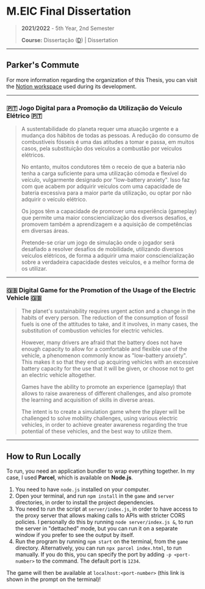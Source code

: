 # M.EIC Final Dissertation

> **2021/2022** - 5th Year, 2nd Semester
> 
> **Course:** Dissertação ([D](https://sigarra.up.pt/feup/pt/ucurr_geral.ficha_uc_view?pv_ocorrencia_id=486322)) | Dissertation

---

## **Parker's Commute**

For more information regarding the organization of this Thesis, you can visit the [Notion workspace](https://www.notion.so/space/e44cf7eb852a46df9d5695fbea5e1d98) used during its development.

---

### :portugal: Jogo Digital para a Promoção da Utilização do Veículo Elétrico :portugal:

> A sustentabilidade do planeta requer uma atuação urgente e a mudança dos hábitos de todas as pessoas. A redução do consumo de combustíveis fósseis é uma das atitudes a tomar e passa, em muitos casos, pela substituição dos veículos a combustão por veículos elétricos.
> 
> No entanto, muitos condutores têm o receio de que a bateria não tenha a carga suficiente para uma utilização cómoda e flexível do veículo, vulgarmente designado por "low-battery anxiety". Isso faz com que acabem por adquirir veículos com uma capacidade de bateria excessiva para a maior parte da utilização, ou optar por não adquirir o veículo elétrico.
> 
> Os jogos têm a capacidade de promover uma experiência (gameplay) que permite uma maior consciencialização dos diversos desafios, e promovem também a aprendizagem e a aquisição de competências em diversas áreas.
> 
> Pretende-se criar um jogo de simulação onde o jogador será desafiado a resolver desafios de mobilidade, utilizando diversos veículos elétricos, de forma a adquirir uma maior consciencialização sobre a verdadeira capacidade destes veículos, e a melhor forma de os utilizar.

---

### :uk: Digital Game for the Promotion of the Usage of the Electric Vehicle :uk:

> The planet's sustainability requires urgent action and a change in the habits of every person. The reduction of the consumption of fossil fuels is one of the attitudes to take, and it involves, in many cases, the substitution of combustion vehicles for electric vehicles.
> 
> However, many drivers are afraid that the battery does not have enough capacity to allow for a comfortable and flexible use of the vehicle, a phenomenon commonly know as "low-battery anxiety". This makes it so that they end up acquiring vehicles with an excessive battery capacity for the use that it will be given, or choose not to get an electric vehicle altogether.
> 
> Games have the ability to promote an experience (gameplay) that allows to raise awareness of different challenges, and also promote the learning and acquisition of skills in diverse areas.
> 
> The intent is to create a simulation game where the player will be challenged to solve mobility challenges, using various electric vehicles, in order to achieve greater awareness regarding the true potential of these vehicles, and the best way to utilize them.

---

## How to Run Locally

To run, you need an application bundler to wrap everything together. In my case, I used **Parcel**, which is available on **Node.js**.
1. You need to have `node.js` installed on your computer.
2. Open your terminal, and run `npm install` in the `game` and `server` directories, in order to install the project dependencies.
3. You need to run the script at `server/index.js`, in order to have access to the proxy server that allows making calls to APIs with stricter CORS policies. I personally do this by running `node server/index.js &`, to run the server in "dettached" mode, but you can run it on a separate window if you prefer to see the output by itself.
4. Run the program by running `npm start` on the terminal, from the `game` directory. Alternatively, you can run `npx parcel index.html`, to run manually. If you do this, you can specify the port by adding `-p <port-number>` to the command. The default port is `1234`.

The game will then be available at `localhost:<port-number>` (this link is shown in the prompt on the terminal)!